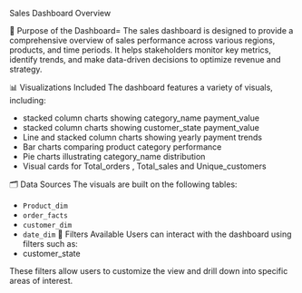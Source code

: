  Sales Dashboard Overview

🎯 Purpose of the Dashboard=
The sales dashboard is designed to provide a comprehensive overview of sales performance across various regions, products, and time periods. It helps stakeholders monitor key metrics, identify trends, and make data-driven decisions to optimize revenue and strategy.

 📊 Visualizations Included
The dashboard features a variety of visuals, including:
- stacked column charts showing category_name payment_value
- stacked column charts showing customer_state payment_value
- Line and stacked column charts showing yearly payment trends
- Bar charts comparing product category performance
- Pie charts illustrating category_name distribution
- Visual cards for Total_orders , Total_sales and Unique_customers

 🗂️ Data Sources
The visuals are built on the following tables:
- `Product_dim`
- `order_facts`
- `customer_dim`
- `date_dim`
 🧪 Filters Available
Users can interact with the dashboard using filters such as:
- customer_state

These filters allow users to customize the view and drill down into specific areas of interest.


